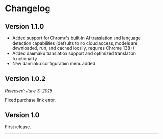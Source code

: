 # Changelog

## Version 1.1.0

- Added support for Chrome's built-in AI translation and language detection capabilities (defaults to no cloud access, models are downloaded, run, and cached locally, requires Chrome 138+)
- Added danmaku translation support and optimized translation functionality
- New danmaku configuration menu added

## Version 1.0.2

_Released: June 3, 2025_

Fixed purchase link error.

## Version 1.0

First release.

---
